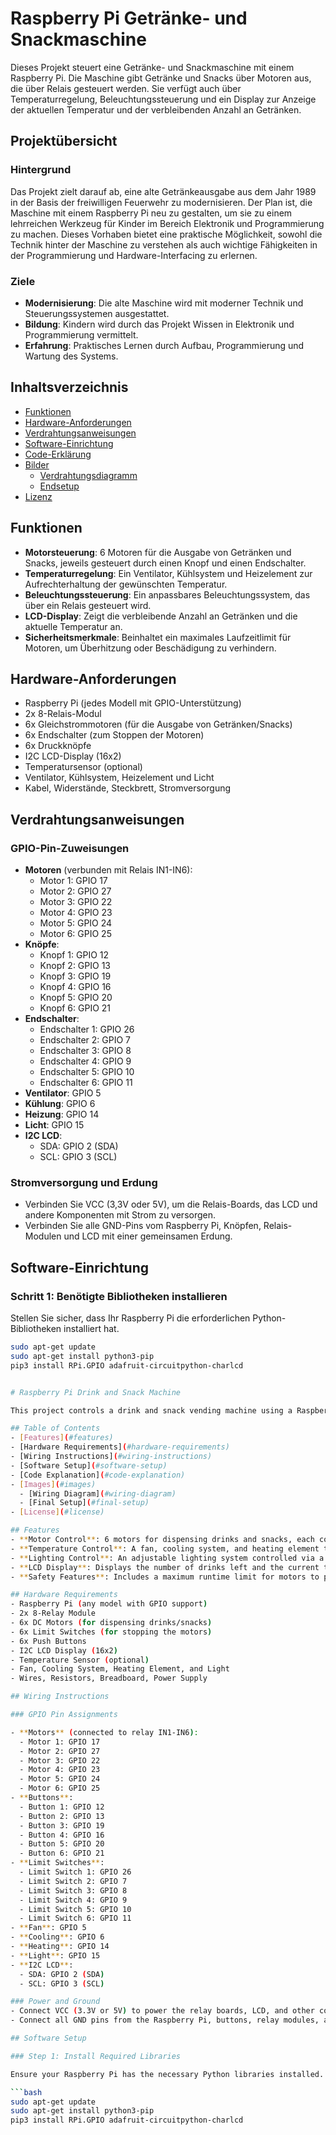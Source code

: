 # Raspberry Pi Getränke- und Snackmaschine

Dieses Projekt steuert eine Getränke- und Snackmaschine mit einem Raspberry Pi. Die Maschine gibt Getränke und Snacks über Motoren aus, die über Relais gesteuert werden. Sie verfügt auch über Temperaturregelung, Beleuchtungssteuerung und ein Display zur Anzeige der aktuellen Temperatur und der verbleibenden Anzahl an Getränken.

## Projektübersicht

### Hintergrund

Das Projekt zielt darauf ab, eine alte Getränkeausgabe aus dem Jahr 1989 in der Basis der freiwilligen Feuerwehr zu modernisieren. Der Plan ist, die Maschine mit einem Raspberry Pi neu zu gestalten, um sie zu einem lehrreichen Werkzeug für Kinder im Bereich Elektronik und Programmierung zu machen. Dieses Vorhaben bietet eine praktische Möglichkeit, sowohl die Technik hinter der Maschine zu verstehen als auch wichtige Fähigkeiten in der Programmierung und Hardware-Interfacing zu erlernen.

### Ziele
- **Modernisierung**: Die alte Maschine wird mit moderner Technik und Steuerungssystemen ausgestattet.
- **Bildung**: Kindern wird durch das Projekt Wissen in Elektronik und Programmierung vermittelt.
- **Erfahrung**: Praktisches Lernen durch Aufbau, Programmierung und Wartung des Systems.

## Inhaltsverzeichnis
- [Funktionen](#funktionen)
- [Hardware-Anforderungen](#hardware-anforderungen)
- [Verdrahtungsanweisungen](#verdrahtungsanweisungen)
- [Software-Einrichtung](#software-einrichtung)
- [Code-Erklärung](#code-erklärung)
- [Bilder](#bilder)
  - [Verdrahtungsdiagramm](#verdrahtungsdiagramm)
  - [Endsetup](#endsetup)
- [Lizenz](#lizenz)

## Funktionen
- **Motorsteuerung**: 6 Motoren für die Ausgabe von Getränken und Snacks, jeweils gesteuert durch einen Knopf und einen Endschalter.
- **Temperaturregelung**: Ein Ventilator, Kühlsystem und Heizelement zur Aufrechterhaltung der gewünschten Temperatur.
- **Beleuchtungssteuerung**: Ein anpassbares Beleuchtungssystem, das über ein Relais gesteuert wird.
- **LCD-Display**: Zeigt die verbleibende Anzahl an Getränken und die aktuelle Temperatur an.
- **Sicherheitsmerkmale**: Beinhaltet ein maximales Laufzeitlimit für Motoren, um Überhitzung oder Beschädigung zu verhindern.

## Hardware-Anforderungen
- Raspberry Pi (jedes Modell mit GPIO-Unterstützung)
- 2x 8-Relais-Modul
- 6x Gleichstrommotoren (für die Ausgabe von Getränken/Snacks)
- 6x Endschalter (zum Stoppen der Motoren)
- 6x Druckknöpfe
- I2C LCD-Display (16x2)
- Temperatursensor (optional)
- Ventilator, Kühlsystem, Heizelement und Licht
- Kabel, Widerstände, Steckbrett, Stromversorgung

## Verdrahtungsanweisungen

### GPIO-Pin-Zuweisungen

- **Motoren** (verbunden mit Relais IN1-IN6):
  - Motor 1: GPIO 17
  - Motor 2: GPIO 27
  - Motor 3: GPIO 22
  - Motor 4: GPIO 23
  - Motor 5: GPIO 24
  - Motor 6: GPIO 25
- **Knöpfe**:
  - Knopf 1: GPIO 12
  - Knopf 2: GPIO 13
  - Knopf 3: GPIO 19
  - Knopf 4: GPIO 16
  - Knopf 5: GPIO 20
  - Knopf 6: GPIO 21
- **Endschalter**:
  - Endschalter 1: GPIO 26
  - Endschalter 2: GPIO 7
  - Endschalter 3: GPIO 8
  - Endschalter 4: GPIO 9
  - Endschalter 5: GPIO 10
  - Endschalter 6: GPIO 11
- **Ventilator**: GPIO 5
- **Kühlung**: GPIO 6
- **Heizung**: GPIO 14
- **Licht**: GPIO 15
- **I2C LCD**:
  - SDA: GPIO 2 (SDA)
  - SCL: GPIO 3 (SCL)

### Stromversorgung und Erdung
- Verbinden Sie VCC (3,3V oder 5V), um die Relais-Boards, das LCD und andere Komponenten mit Strom zu versorgen.
- Verbinden Sie alle GND-Pins vom Raspberry Pi, Knöpfen, Relais-Modulen und LCD mit einer gemeinsamen Erdung.

## Software-Einrichtung

### Schritt 1: Benötigte Bibliotheken installieren

Stellen Sie sicher, dass Ihr Raspberry Pi die erforderlichen Python-Bibliotheken installiert hat.

```bash
sudo apt-get update
sudo apt-get install python3-pip
pip3 install RPi.GPIO adafruit-circuitpython-charlcd


# Raspberry Pi Drink and Snack Machine

This project controls a drink and snack vending machine using a Raspberry Pi. The machine dispenses drinks and snacks via motors, which are controlled by relays. It also features temperature control, lighting control, and a display to show the current temperature and the number of drinks left.

## Table of Contents
- [Features](#features)
- [Hardware Requirements](#hardware-requirements)
- [Wiring Instructions](#wiring-instructions)
- [Software Setup](#software-setup)
- [Code Explanation](#code-explanation)
- [Images](#images)
  - [Wiring Diagram](#wiring-diagram)
  - [Final Setup](#final-setup)
- [License](#license)

## Features
- **Motor Control**: 6 motors for dispensing drinks and snacks, each controlled by a button and a limit switch.
- **Temperature Control**: A fan, cooling system, and heating element to maintain the desired temperature.
- **Lighting Control**: An adjustable lighting system controlled via a relay.
- **LCD Display**: Displays the number of drinks left and the current temperature.
- **Safety Features**: Includes a maximum runtime limit for motors to prevent overheating or damage.

## Hardware Requirements
- Raspberry Pi (any model with GPIO support)
- 2x 8-Relay Module
- 6x DC Motors (for dispensing drinks/snacks)
- 6x Limit Switches (for stopping the motors)
- 6x Push Buttons
- I2C LCD Display (16x2)
- Temperature Sensor (optional)
- Fan, Cooling System, Heating Element, and Light
- Wires, Resistors, Breadboard, Power Supply

## Wiring Instructions

### GPIO Pin Assignments

- **Motors** (connected to relay IN1-IN6):
  - Motor 1: GPIO 17
  - Motor 2: GPIO 27
  - Motor 3: GPIO 22
  - Motor 4: GPIO 23
  - Motor 5: GPIO 24
  - Motor 6: GPIO 25
- **Buttons**:
  - Button 1: GPIO 12
  - Button 2: GPIO 13
  - Button 3: GPIO 19
  - Button 4: GPIO 16
  - Button 5: GPIO 20
  - Button 6: GPIO 21
- **Limit Switches**:
  - Limit Switch 1: GPIO 26
  - Limit Switch 2: GPIO 7
  - Limit Switch 3: GPIO 8
  - Limit Switch 4: GPIO 9
  - Limit Switch 5: GPIO 10
  - Limit Switch 6: GPIO 11
- **Fan**: GPIO 5
- **Cooling**: GPIO 6
- **Heating**: GPIO 14
- **Light**: GPIO 15
- **I2C LCD**:
  - SDA: GPIO 2 (SDA)
  - SCL: GPIO 3 (SCL)

### Power and Ground
- Connect VCC (3.3V or 5V) to power the relay boards, LCD, and other components.
- Connect all GND pins from the Raspberry Pi, buttons, relay modules, and LCD to a common ground.

## Software Setup

### Step 1: Install Required Libraries

Ensure your Raspberry Pi has the necessary Python libraries installed.

```bash
sudo apt-get update
sudo apt-get install python3-pip
pip3 install RPi.GPIO adafruit-circuitpython-charlcd
